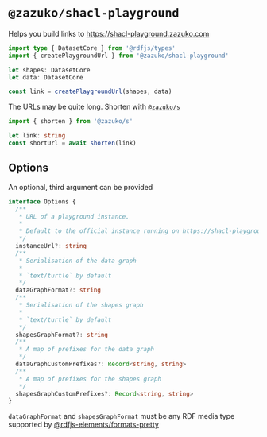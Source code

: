 # `@zazuko/shacl-playground`

Helps you build links to https://shacl-playground.zazuko.com

```ts
import type { DatasetCore } from '@rdfjs/types'
import { createPlaygroundUrl } from '@zazuko/shacl-playground'

let shapes: DatasetCore
let data: DatasetCore

const link = createPlaygroundUrl(shapes, data)
```

The URLs may be quite long. Shorten with [`@zazuko/s`](https://npm.im/@zazuko/s)

```ts
import { shorten } from '@zazuko/s'

let link: string
const shortUrl = await shorten(link)
```

## Options

An optional, third argument can be provided

```ts
interface Options {
  /**
   * URL of a playground instance.
   *
   * Default to the official instance running on https://shacl-playground.zazuko.com/
   */
  instanceUrl?: string
  /**
   * Serialisation of the data graph
   *
   * `text/turtle` by default
   */
  dataGraphFormat?: string
  /**
   * Serialisation of the shapes graph
   *
   * `text/turtle` by default
   */
  shapesGraphFormat?: string
  /**
   * A map of prefixes for the data graph
   */
  dataGraphCustomPrefixes?: Record<string, string>
  /**
   * A map of prefixes for the shapes graph
   */
  shapesGraphCustomPrefixes?: Record<string, string>
}
```


`dataGraphFormat` and `shapesGraphFormat` must be any RDF media type supported by [@rdfjs-elements/formats-pretty](https://npm.im/@rdfjs-elements/formats-pretty)
